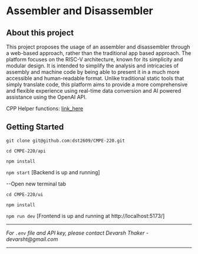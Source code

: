 # Assembler and Disassembler

## About this project

This project proposes the usage of an assembler and disassembler through a web-based approach, rather than the traditional app based approach. The platform focuses on the RISC-V architecture, known for its simplicity and modular design. It is intended to simplify the analysis and intricacies of assembly and machine code by being able to present it in a much more accessible and human-readable format. Unlike traditional static tools that simply translate code, this platform aims to provide a more comprehensive and flexible experience using real-time data conversion and AI powered assistance using the OpenAI API.

CPP Helper functions: [link_here](https://github.com/ShreyasKulkarni19/CMPE-220-project)

## Getting Started

`git clone git@github.com:dst2609/CMPE-220.git`

`cd CMPE-220/api`

`npm install`

`npm start` [Backend is up and running]

--Open new terminal tab

`cd CMPE-220/ui`

`npm install`

`npm run dev` [Frontend is up and running at http://localhost:5173/]

---

_For `.env` file and API key, please contact Devarsh Thaker - devarsht@gmail.com_

---
